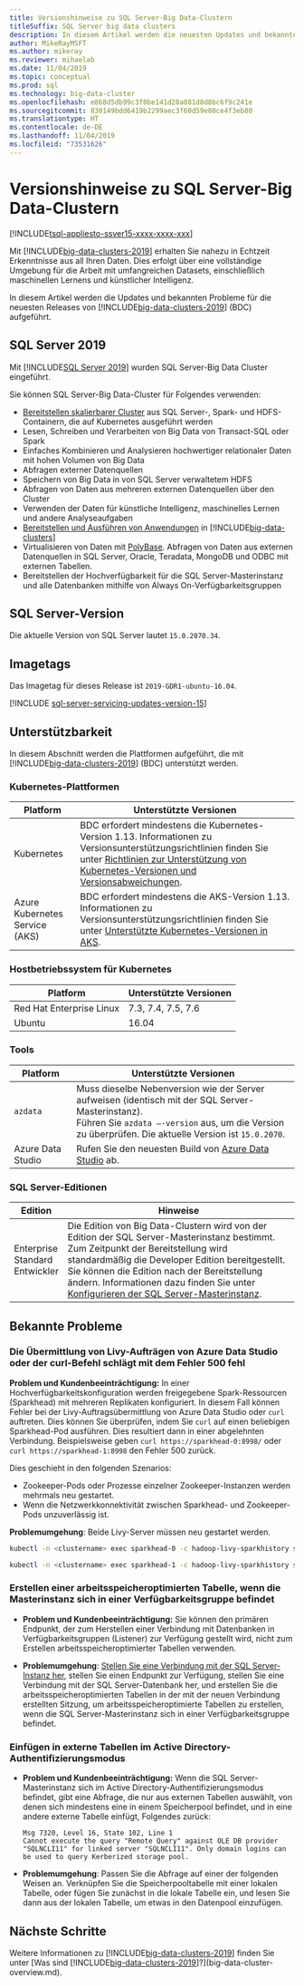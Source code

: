 ```yaml
---
title: Versionshinweise zu SQL Server-Big Data-Clustern
titleSuffix: SQL Server big data clusters
description: In diesem Artikel werden die neuesten Updates und bekannten Probleme von [!INCLUDE[big-data-clusters-2019](../includes/ssbigdataclusters-ver15.md)] (Preview) beschrieben.
author: MikeRayMSFT
ms.author: mikeray
ms.reviewer: mihaelab
ms.date: 11/04/2019
ms.topic: conceptual
ms.prod: sql
ms.technology: big-data-cluster
ms.openlocfilehash: e868d5db99c3f0be141d28a881d8d8bc6f9c241e
ms.sourcegitcommit: 830149bdd6419b2299aec3f60d59e80ce4f3eb80
ms.translationtype: HT
ms.contentlocale: de-DE
ms.lasthandoff: 11/04/2019
ms.locfileid: "73531626"
---
```

# <a name="sql-server-big-data-clusters-release-notes"></a>Versionshinweise zu SQL Server-Big Data-Clustern

[!INCLUDE[tsql-appliesto-ssver15-xxxx-xxxx-xxx](../includes/tsql-appliesto-ssver15-xxxx-xxxx-xxx.md)]

Mit [!INCLUDE[big-data-clusters-2019](../includes/ssbigdataclusters-ver15.md)] erhalten Sie nahezu in Echtzeit Erkenntnisse aus all Ihren Daten. Dies erfolgt über eine vollständige Umgebung für die Arbeit mit umfangreichen Datasets, einschließlich maschinellen Lernens und künstlicher Intelligenz.

In diesem Artikel werden die Updates und bekannten Probleme für die neuesten Releases von [!INCLUDE[big-data-clusters-2019](../includes/ssbigdataclusters-ss-nover.md)] (BDC) aufgeführt.

## <a id="rtm"></a> SQL Server 2019

Mit [!INCLUDE[SQL Server 2019](../includes/sssqlv15-md.md)] wurden SQL Server-Big Data Cluster eingeführt.

Sie können SQL Server-Big Data-Cluster für Folgendes verwenden:

- [Bereitstellen skalierbarer Cluster](../big-data-cluster/deploy-get-started.md) aus SQL Server-, Spark- und HDFS-Containern, die auf Kubernetes ausgeführt werden 
- Lesen, Schreiben und Verarbeiten von Big Data von Transact-SQL oder Spark
- Einfaches Kombinieren und Analysieren hochwertiger relationaler Daten mit hohen Volumen von Big Data
- Abfragen externer Datenquellen
- Speichern von Big Data in von SQL Server verwaltetem HDFS
- Abfragen von Daten aus mehreren externen Datenquellen über den Cluster
- Verwenden der Daten für künstliche Intelligenz, maschinelles Lernen und andere Analyseaufgaben
- [Bereitstellen und Ausführen von Anwendungen](../big-data-cluster/concept-application-deployment.md) in [!INCLUDE[big-data-clusters](../includes/ssbigdataclusters-nover.md)]
- Virtualisieren von Daten mit [PolyBase](../relational-databases/polybase/polybase-guide.md). Abfragen von Daten aus externen Datenquellen in SQL Server, Oracle, Teradata, MongoDB und ODBC mit externen Tabellen.
- Bereitstellen der Hochverfügbarkeit für die SQL Server-Masterinstanz und alle Datenbanken mithilfe von Always On-Verfügbarkeitsgruppen

## <a name="sql-server-version"></a>SQL Server-Version

Die aktuelle Version von SQL Server lautet `15.0.2070.34`.

## <a name="image-tags"></a>Imagetags

Das Imagetag für dieses Release ist `2019-GDR1-ubuntu-16.04`.

[!INCLUDE [sql-server-servicing-updates-version-15](../includes/sql-server-servicing-updates-version-15.md)]

## <a name="supportability"></a>Unterstützbarkeit

In diesem Abschnitt werden die Plattformen aufgeführt, die mit [!INCLUDE[big-data-clusters-2019](../includes/ssbigdataclusters-ss-nover.md)] (BDC) unterstützt werden.

### <a name="kubernetes-platforms"></a>Kubernetes-Plattformen

|Platform|Unterstützte Versionen|
|---------|---------|
|Kubernetes|BDC erfordert mindestens die Kubernetes-Version 1.13. Informationen zu Versionsunterstützungsrichtlinien finden Sie unter [Richtlinien zur Unterstützung von Kubernetes-Versionen und Versionsabweichungen](https://kubernetes.io/docs/setup/release/version-skew-policy/).|
|Azure Kubernetes Service (AKS)|BDC erfordert mindestens die AKS-Version 1.13.<br/>Informationen zu Versionsunterstützungsrichtlinien finden Sie unter [Unterstützte Kubernetes-Versionen in AKS](/azure/aks/supported-kubernetes-versions).|

### <a name="host-os-for-kubernetes"></a>Hostbetriebssystem für Kubernetes

|Platform|Unterstützte Versionen|
|---------|---------|
|Red Hat Enterprise Linux|7.3, 7.4, 7.5, 7.6|
|Ubuntu|16.04|

### <a name="tools"></a>Tools

|Platform|Unterstützte Versionen|
|---------|---------|
|`azdata`|Muss dieselbe Nebenversion wie der Server aufweisen (identisch mit der SQL Server-Masterinstanz).<br/>Führen Sie `azdata –-version` aus, um die Version zu überprüfen. Die aktuelle Version ist `15.0.2070`.|
|Azure Data Studio|Rufen Sie den neuesten Build von [Azure Data Studio](https://aka.ms/getazuredatastudio) ab.|

### <a name="sql-server-editions"></a>SQL Server-Editionen

|Edition|Hinweise|
|---------|---------|
|Enterprise<br/>Standard<br/>Entwickler| Die Edition von Big Data-Clustern wird von der Edition der SQL Server-Masterinstanz bestimmt. Zum Zeitpunkt der Bereitstellung wird standardmäßig die Developer Edition bereitgestellt. Sie können die Edition nach der Bereitstellung ändern. Informationen dazu finden Sie unter [Konfigurieren der SQL Server-Masterinstanz](../big-data-cluster/configure-sql-server-master-instance.md). |

## <a name="known-issues"></a>Bekannte Probleme

### <a name="livy-job-submission-from-azure-data-studio-ads-or-curl-fail-with-500-error"></a>Die Übermittlung von Livy-Aufträgen von Azure Data Studio oder der curl-Befehl schlägt mit dem Fehler 500 fehl

**Problem und Kundenbeeinträchtigung:** In einer Hochverfügbarkeitskonfiguration werden freigegebene Spark-Ressourcen (Sparkhead) mit mehreren Replikaten konfiguriert. In diesem Fall können Fehler bei der Livy-Auftragsübermittlung von Azure Data Studio oder `curl` auftreten. Dies können Sie überprüfen, indem Sie `curl` auf einen beliebigen Sparkhead-Pod ausführen. Dies resultiert dann in einer abgelehnten Verbindung. Beispielsweise geben `curl https://sparkhead-0:8998/` oder `curl https://sparkhead-1:8998` den Fehler 500 zurück.

Dies geschieht in den folgenden Szenarios:

- Zookeeper-Pods oder Prozesse einzelner Zookeeper-Instanzen werden mehrmals neu gestartet.
- Wenn die Netzwerkkonnektivität zwischen Sparkhead- und Zookeeper-Pods unzuverlässig ist.

**Problemumgehung**: Beide Livy-Server müssen neu gestartet werden.

```bash
kubectl -n <clustername> exec sparkhead-0 -c hadoop-livy-sparkhistory supervisorctl restart livy
```

```bash
kubectl -n <clustername> exec sparkhead-1 -c hadoop-livy-sparkhistory supervisorctl restart livy
```

### <a name="create-memory-optimized-table-when-master-instance-in-an-availability-group"></a>Erstellen einer arbeitsspeicheroptimierten Tabelle, wenn die Masterinstanz sich in einer Verfügbarkeitsgruppe befindet

- **Problem und Kundenbeeinträchtigung:** Sie können den primären Endpunkt, der zum Herstellen einer Verbindung mit Datenbanken in Verfügbarkeitsgruppen (Listener) zur Verfügung gestellt wird, nicht zum Erstellen arbeitsspeicheroptimierter Tabellen verwenden.

- **Problemumgehung**: [Stellen Sie eine Verbindung mit der SQL Server-Instanz her](deployment-high-availability.md#instance-connect), stellen Sie einen Endpunkt zur Verfügung, stellen Sie eine Verbindung mit der SQL Server-Datenbank her, und erstellen Sie die arbeitsspeicheroptimierten Tabellen in der mit der neuen Verbindung erstellten Sitzung, um arbeitsspeicheroptimierte Tabellen zu erstellen, wenn die SQL Server-Masterinstanz sich in einer Verfügbarkeitsgruppe befindet.

### <a name="insert-to-external-tables-active-directory-authentication-mode"></a>Einfügen in externe Tabellen im Active Directory-Authentifizierungsmodus

- **Problem und Kundenbeeinträchtigung:** Wenn die SQL Server-Masterinstanz sich im Active Directory-Authentifizierungsmodus befindet, gibt eine Abfrage, die nur aus externen Tabellen auswählt, von denen sich mindestens eine in einem Speicherpool befindet, und in eine andere externe Tabelle einfügt, Folgendes zurück:

   ```
   Msg 7320, Level 16, State 102, Line 1
   Cannot execute the query "Remote Query" against OLE DB provider "SQLNCLI11" for linked server "SQLNCLI11". Only domain logins can be used to query Kerberized storage pool.
   ```

- **Problemumgehung**: Passen Sie die Abfrage auf einer der folgenden Weisen an. Verknüpfen Sie die Speicherpooltabelle mit einer lokalen Tabelle, oder fügen Sie zunächst in die lokale Tabelle ein, und lesen Sie dann aus der lokalen Tabelle, um etwas in den Datenpool einzufügen.

## <a name="next-steps"></a>Nächste Schritte

Weitere Informationen zu [!INCLUDE[big-data-clusters-2019](../includes/ssbigdataclusters-ss-nover.md)] finden Sie unter [Was sind [!INCLUDE[big-data-clusters-2019](../includes/ssbigdataclusters-ver15.md)]?](big-data-cluster-overview.md).
